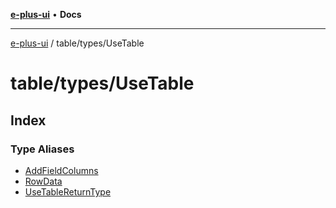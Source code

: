 [**e-plus-ui**](../../../README.md) • **Docs**

***

[e-plus-ui](../../../modules.md) / table/types/UseTable

# table/types/UseTable

## Index

### Type Aliases

- [AddFieldColumns](type-aliases/AddFieldColumns.md)
- [RowData](type-aliases/RowData.md)
- [UseTableReturnType](type-aliases/UseTableReturnType.md)
